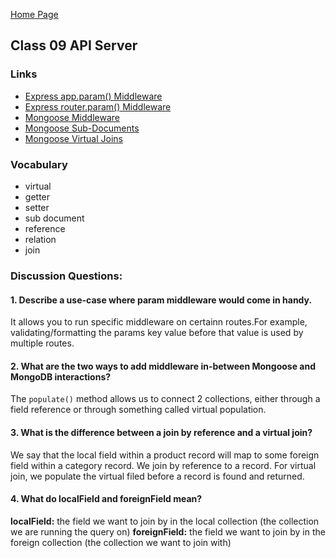[Home Page](https://sueduclos.github.io/reading-notes/)

## Class 09 API Server

### Links
- [Express app.param() Middleware](https://expressjs.com/en/api.html#app.param) 
- [Express router.param() Middleware](https://expressjs.com/en/api.html#router.param)
- [Mongoose Middleware](https://mongoosejs.com/docs/middleware.html)
- [Mongoose Sub-Documents](https://mongoosejs.com/docs/subdocs.html)
- [Mongoose Virtual Joins](https://mongoosejs.com/docs/populate.html#populate-virtuals)

### Vocabulary
- virtual 
- getter       
- setter       
- sub document 
- reference    
- relation     
- join  

### Discussion Questions:

#### 1. Describe a use-case where param middleware would come in handy.
It allows you to run specific middleware on certainn routes.For example, validating/formatting the params key value before that value is used by multiple routes.

#### 2. What are the two ways to add middleware in-between Mongoose and MongoDB interactions?
The `populate()` method allows us to connect 2 collections, either through a field reference or through something called virtual population.

#### 3. What is the difference between a join by reference and a virtual join?
We say that the local field within a product record will map to some foreign field within a category record. We join by reference to a record. For virtual join, we populate the virtual filed before a record is found and returned.
 
#### 4. What do localField and foreignField mean?
**localField:** the field we want to join by in the local collection (the collection we are running the query on)
**foreignField:** the field we want to join by in the foreign collection (the collection we want to join with)

